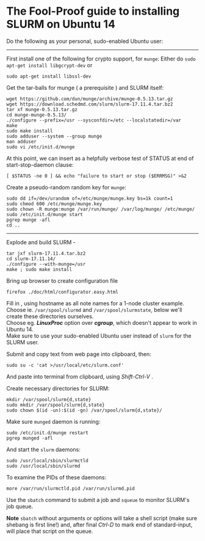 # The Fool-Proof guide to installing SLURM on Ubuntu 14

Do the following as your personal, sudo-enabled Ubuntu user:

---

First install one of the following for crypto support, for `munge`:
Either do
```sudo apt-get install libgcrypt-dev```
or

```sudo apt-get install libssl-dev```

Get the tar-balls for munge ( a prerequisite ) and SLURM itself:
```
wget https://github.com/dun/munge/archive/munge-0.5.13.tar.gz
wget https://download.schedmd.com/slurm/slurm-17.11.4.tar.bz2
tar xf munge-0.5.13.tar.gz 
cd munge-munge-0.5.13/
./configure --prefix=/usr --sysconfdir=/etc --localstatedir=/var 
make
sudo make install
sudo adduser --system --group munge
man adduser
sudo vi /etc/init.d/munge
```

At this point, we can insert as a helpfully verbose test of STATUS at end of start-stop-daemon clause:  

  `[ $STATUS -ne 0 ] && echo "failure to start or stop ($ERRMSG)" >&2`  

Create a pseudo-random random key for `munge`:  
```
sudo dd if=/dev/urandom of=/etc/munge/munge.key bs=1k count=1
sudo chmod 600 /etc/munge/munge.key
sudo chown -R munge:munge /var/run/munge/ /var/log/munge/ /etc/munge/
sudo /etc/init.d/munge start
pgrep munge -afl
cd ..
```

---


Explode and build SLURM -

```
tar jxf slurm-17.11.4.tar.bz2 
cd slurm-17.11.14/
./configure --with-munge=/usr
make ; sudo make install
```

Bring up browser to create configuration file

```
firefox ./doc/html/configurator.easy.html
```
Fill in , using hostname as all note names for a 1-node cluster example.  
Choose ie. `/var/spool/slurmd` and `/var/spool/slurmstate`, below we'll create these directories ourselves.  
Choose eg. ***LinuxProc*** option over ***cgroup***, which doesn't appear to work in Ubuntu 14.  
Make sure to use your sudo-enabled Ubuntu user instead of `slurm` for the SLURM user.

Submit and copy text from web page into clipboard, then:
```
sudo su -c 'cat >/usr/local/etc/slurm.conf'
```
And paste into terminal from clipboard, using *Shift-Ctrl-V* .

Create necessary directories for SLURM:
```
mkdir /var/spool/slurm{d,state}
sudo mkdir /var/spool/slurm{d,state}
sudo chown $(id -un):$(id -gn) /var/spool/slurm{d,state}/
```

Make sure `munged` daemon is running:
```
sudo /etc/init.d/munge restart
pgrep munged -afl
```

And start the `slurm` daemons:
```
sudo /usr/local/sbin/slurmctld 
sudo /usr/local/sbin/slurmd
```
To examine the PIDs of these daemons: 
```
more /var/run/slurmctld.pid /var/run/slurmd.pid
```

Use the `sbatch` command to submit a job and `squeue` to monitor SLURM's job queue.

**Note** `sbatch` without arguments or options will take a shell script (make sure shebang is first line!) and, after final *Ctrl-D* to mark end of standard-input, will  place that script on the queue.

